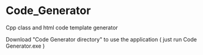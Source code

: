 # Code_Generator
Cpp class and html code template generator 


Download "Code Generator directory" to use the application ( just run Code Generator.exe )
